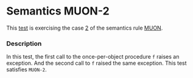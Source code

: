 # Semantics MUON-2

This [test](.) is exercising the case [2](../Readme.md) of the semantics rule [MUON](../../muon/Readme.md).

### Description

In this test, the first call to the once-per-object procedure `f` raises an exception. And the second call to `f` raised the same exception. This test satisfies `MUON-2`.
